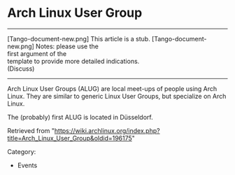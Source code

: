 Arch Linux User Group
=====================

  ------------------------ ------------------------ ------------------------
  [Tango-document-new.png] This article is a stub.  [Tango-document-new.png]
                           Notes: please use the    
                           first argument of the    
                           template to provide more 
                           detailed indications.    
                           (Discuss)                
  ------------------------ ------------------------ ------------------------

Arch Linux User Groups (ALUG) are local meet-ups of people using Arch
Linux. They are similar to generic Linux User Groups, but specialize on
Arch Linux.

The (probably) first ALUG is located in Düsseldorf.

Retrieved from
"https://wiki.archlinux.org/index.php?title=Arch_Linux_User_Group&oldid=196175"

Category:

-   Events
